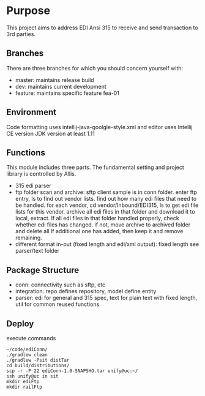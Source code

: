 # Purpose
This project aims to address EDI Ansi 315 to receive and send transaction to 3rd parties.

## Branches
There are three branches for which you should concern yourself with:
* master: maintains release build
* dev: maintains current development
* feature: maintains specific feature fea-01

## Environment
Code formatting uses intellij-java-goolgle-style.xml and editor uses Intellij CE version
JDK version at least 1.11

## Functions
This module includes three parts. The fundamental setting and project library is controlled by Allis. 

- 315 edi parser
- ftp folder scan and archive: sftp client sample is in conn folder. 
enter ftp entry, ls to find out vendor lists. find out how many edi files that need to be handled. 
for each vendor, cd vendor/Inbound/EDI315, ls to get edi file lists for this vendor.
archive all edi files in that folder and download it to local, extract.
If all edi files in that folder handled properly, check whether edi files has changed.
if not, move archive to archived folder and delete all
If additional one has added, then keep it and remove remaining.
- different format in-out (fixed length and edi/xml output): fixed length see parser/text folder

## Package Structure
- conn: connectivity such as sftp, etc
- integration: repo defines repository, model define entity
- parser: edi for general and 315 spec, text for plain text with fixed length, util for common reused functions

## Deploy
execute commands
```
~/code/ediConn/
./gradlew clean
./gradlew -Psit distTar
cd build/distributions/
scp -r -P 22 ediConn-1.0-SNAPSHO.tar unify@uc:~/
ssh unify@uc in sit
mkdir ediFtp
mkdir railFtp
```
